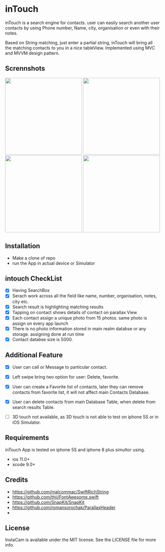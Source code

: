 # inTouch
inTouch is a search engine for contacts. user can easily search another user contacts by using Phone number, Name, city, organisation
or even with their notes. 

Based on String matching, just enter a partial string, inTouch will bring all the matching contacts to you in a nice tableView.
Implemented using MVC and MVVM design pattern.

## Scrennshots

<p align="center">
  <img src="https://i.imgur.com/cIPbjqZ.png" width="250"/>
  <img src="https://i.imgur.com/js0bFpy.png" width="250"/>
  <img src="https://i.imgur.com/FlMLNDL.png" width="250"/>
  <img src="https://i.imgur.com/vyXTlIF.png" width="250"/>
</p>

## Installation
- Make a clone of repo
- run the App in actual device or Simulator

## intouch CheckList
- [x] Having SearchBox
- [x] Serach work across all the field like name, number, organisation, notes, city etc.
- [x] Search result is highlighting matching results
- [x] Tapping on contact shows details of contact on parallax View
- [x] Each contact assign a unique photo from 15 photos. same photo is assign on every app launch
- [x] There is no photo information stored in main realm databse or any storage. assigning done at run time
- [x] Contact databse size is 5000.

## Additional Feature
- [x] User can call or Message to particular contact.
- [x] Left swipe bring two option for user: Delete, favorite.
- [x] User can create a Favorite list of contacts, later they can remove contacts from favorite list, it will not affect main Contacts Database.
- [x] User can delete contacts from main Database Table, when delete from search results Table.
- [ ] 3D touch not available, as 3D touch is not able to test on iphone 5S or in iOS Simulator.



## Requirements
inTouch App is tested on iphone 5S and iphone 8 plus simultor using.
- ios 11.0+
- xcode 9.0+

## Credits
- https://github.com/malcommac/SwiftRichString
- https://github.com/thii/FontAwesome.swift
- https://github.com/SnapKit/SnapKit
- https://github.com/romansorochak/ParallaxHeader
- 

## License
InstaCam is available under the MIT license. See the LICENSE file for more info.
